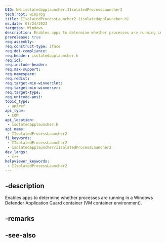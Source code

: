 ```yaml
---
UID: NN:isolatedapplauncher.IIsolatedProcessLauncher2
tech.root: winprog
title: IIsolatedProcessLauncher2 (isolatedapplauncher.h)
ms.date: 07/24/2023
targetos: Windows
description: Enables apps to determine whether processes are running in a Windows Defender Application Guard container (VM container environment).
prerelease: true
req.assembly: 
req.construct-type: iface
req.ddi-compliance: 
req.header: isolatedapplauncher.h
req.idl: 
req.include-header: 
req.max-support: 
req.namespace: 
req.redist: 
req.target-min-winverclnt: 
req.target-min-winversvr: 
req.target-type: 
req.unicode-ansi: 
topic_type:
 - apiref
api_type:
 - COM
api_location:
 - isolatedapplauncher.h
api_name:
 - IIsolatedProcessLauncher2
f1_keywords:
 - IIsolatedProcessLauncher2
 - isolatedapplauncher/IIsolatedProcessLauncher2
dev_langs:
 - c++
helpviewer_keywords:
 - IIsolatedProcessLauncher2
---
```


## -description

Enables apps to determine whether processes are running in a Windows Defender Application Guard container (VM container environment).

## -remarks

## -see-also
